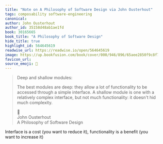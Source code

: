 ```yaml
---
title: "Note on A Philosophy of Software Design via John Ousterhout"
tags: composability software-engineering
canonical: 
author: John Ousterhout
author_id: 35158d48ab1ae1fd
book: 30165665
book_title: "A Philosophy of Software Design"
hide_title: true
highlight_id: 564645619
readwise_url: https://readwise.io/open/564645619
image: https://up.bookfusion.com/book/cover/000/946/896/65aee2850f9c8f76.jpg
favicon_url: 
source_emoji: 📕
---
```


> Deep and shallow modules:
> 
> The best modules are deep: they allow a lot of functionality to be accessed through a simple interface. A shallow module is one with a relatively complex interface, but not much functionality: it doesn't hid much complexity.
> <div class="quoteback-footer"><div class="quoteback-avatar"><span class="mini-emoji"> 📕</span></div><div class="quoteback-metadata"><div class="metadata-inner"><span style="display:none">FROM:</span><div aria-label="John Ousterhout" class="quoteback-author"> John Ousterhout</div><div aria-label="A Philosophy of Software Design" class="quoteback-title"> A Philosophy of Software Design</div></div></div></div>

Interface is a cost (you want to reduce it), functionality is a benefit (you want to increase it)